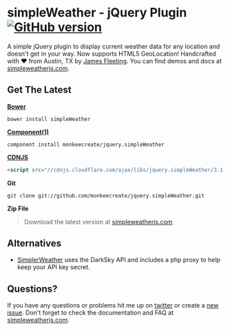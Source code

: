# simpleWeather - jQuery Plugin [![GitHub version](https://badge.fury.io/gh/monkeecreate%2Fjquery.simpleWeather.svg)](https://badge.fury.io/gh/monkeecreate%2Fjquery.simpleWeather)

A simple jQuery plugin to display current weather data for any location and doesn't get in your way. Now supports HTML5 GeoLocation! Handcrafted with ♥ from Austin, TX by [James Fleeting](http://twitter.com/fleetingftw). You can find demos and docs at [simpleweatherjs.com](https://monkeecreate.github.io/jquery.simpleWeather/).

## Get The Latest
**[Bower](http://bower.io/)**
```shell
bower install simpleWeather
```

**[Component(1)](http://component.io/)**
```shell
component install monkeecreate/jquery.simpleWeather
```

**[CDNJS](http://cdnjs.com/libraries/jquery.simpleWeather/)**
```html
<script src="//cdnjs.cloudflare.com/ajax/libs/jquery.simpleWeather/3.1.0/jquery.simpleWeather.min.js"></script>
```

**Git**
```shell
git clone git://github.com/monkeecreate/jquery.simpleWeather.git
```

**Zip File**
> Download the latest version at [simpleweatherjs.com](https://monkeecreate.github.io/jquery.simpleWeather/)

## Alternatives

* [SimplerWeather](https://github.com/BrookeDot/SimplerWeather) uses the DarkSky API and includes a php proxy to help keep your API key secret.

## Questions?
If you have any questions or problems hit me up on [twitter](http://twitter.com/fleetingftw) or create a [new issue](https://github.com/monkeecreate/jquery.simpleWeather/issues/new). Don't forget to check the documentation and FAQ at [simpleweatherjs.com](https://monkeecreate.github.io/jquery.simpleWeather/).
